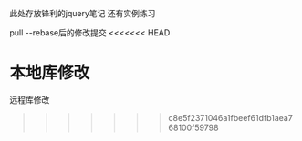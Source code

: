 此处存放锋利的jquery笔记
还有实例练习

pull --rebase后的修改提交
<<<<<<< HEAD

本地库修改
=======
远程库修改
>>>>>>> c8e5f2371046a1fbeef61dfb1aea768100f59798

